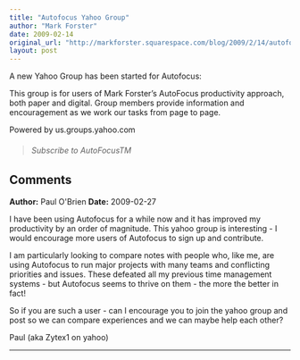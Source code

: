 ```yaml
---
title: "Autofocus Yahoo Group"
author: "Mark Forster"
date: 2009-02-14
original_url: "http://markforster.squarespace.com/blog/2009/2/14/autofocus-yahoo-group.html"
layout: post
---
```


A new Yahoo Group has been started for Autofocus:

This group is for users of Mark Forster’s AutoFocus productivity approach, both paper and digital. Group members provide information and encouragement as we work our tasks from page to page.

Powered by us.groups.yahoo.com

> ###### Subscribe to AutoFocusTM

## Comments

**Author:** Paul O'Brien
**Date:** 2009-02-27

I have been using Autofocus for a while now and it has improved my productivity by an order of magnitude. This yahoo group is interesting - I would encourage more users of Autofocus to sign up and contribute.  
  
I am particularly looking to compare notes with people who, like me, are using Autofocus to run major projects with many teams and conflicting priorities and issues. These defeated all my previous time management systems - but Autofocus seems to thrive on them - the more the better in fact!  
  
So if you are such a user - can I encourage you to join the yahoo group and post so we can compare experiences and we can maybe help each other?  
  
Paul (aka Zytex1 on yahoo)

---
